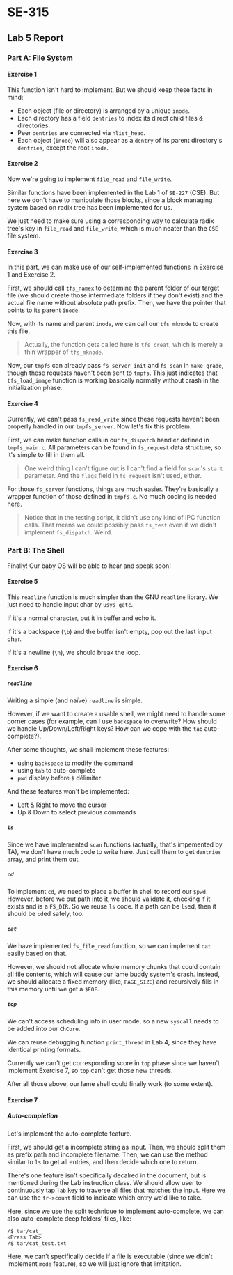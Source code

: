 # SE-315

## Lab 5 Report

### Part A: File System

#### Exercise 1

This function isn't hard to implement. But we should keep these facts in mind:

* Each object (file or directory) is arranged by a unique `inode`.
* Each directory has a field `dentries` to index its direct child files & directories.
* Peer  `dentries` are connected via `hlist_head`.
* Each object (`inode`) will also appear as a `dentry` of its parent directory's `dentries`, except the root `inode`.

#### Exercise 2

Now we're going to implement `file_read` and `file_write`.

Similar functions have been implemented in the Lab 1 of `SE-227` (CSE). But here we don't have to manipulate those blocks, since a block managing system based on radix tree has been implemented for us.

We just need to make sure using a corresponding way to calculate radix tree's key in `file_read` and `file_write`, which is much neater than the `CSE` file system.

#### Exercise 3

In this part, we can make use of our self-implemented functions in Exercise 1 and Exercise 2.

First, we should call `tfs_namex` to determine the parent folder of our target file (we should create those intermediate folders if they don't exist) and the actual file name without absolute path prefix. Then, we have the pointer that points to its parent `inode`.

Now, with its name and parent `inode`, we can call our `tfs_mknode` to create this file.

> Actually, the function gets called here is `tfs_creat`, which is merely a thin wrapper of `tfs_mknode`.

Now, our `tmpfs` can already pass `fs_server_init` and `fs_scan` in `make grade`, though these requests haven't been sent to `tmpfs`. This just indicates that `tfs_load_image` function is working basically normally without crash in the initialization phase.

#### Exercise 4

Currently, we can't pass `fs_read_write` since these requests haven't been properly handled in our `tmpfs_server`. Now let's fix this problem.

First, we can make function calls in our `fs_dispatch` handler defined in `tmpfs_main.c`. All parameters can be found in `fs_request` data structure, so it's simple to fill in them all.

> One weird thing I can't figure out is I can't find a field for `scan`'s `start` parameter. And the `flags` field in `fs_request` isn't used, either.

For those `fs_server` functions, things are much easier. They're basically a wrapper function of those defined in `tmpfs.c`. No much coding is needed here.

> Notice that in the testing script, it didn't use any kind of IPC function calls. That means we could possibly pass `fs_test` even if we didn't implement `fs_dispatch`. Weird.

### Part B: The Shell

Finally! Our baby OS will be able to hear and speak soon!

#### Exercise 5

This `readline` function is much simpler than the GNU `readline` library. We just need to handle input char by `usys_getc`. 

If it's a normal character, put it in buffer and echo it. 

if it's a backspace (`\b`) and the buffer isn't empty, pop out the last input char.

If it's a newline (`\n`), we should break the loop.

#### Exercise 6

##### `readline`

Writing a simple (and naïve) `readline` is simple.

However, if we want to create a usable shell, we might need to handle some corner cases (for example, can I use `backspace` to overwrite? How should we handle Up/Down/Left/Right keys? How can we cope with the `tab` auto-complete?).

After some thoughts, we shall implement these features:

* using `backspace` to modify the command
* using `tab` to auto-complete
* `pwd` display before `$` délimiter

And these features won't be implemented:

* Left & Right to move the cursor
* Up & Down to select previous commands

##### `ls`

Since we have implemented `scan` functions (actually, that's impemented by TA), we don't have much code to write here. Just call them to get `dentries` array, and print them out.

##### `cd`

To implement `cd`, we need to place a buffer in shell to record our `$pwd`. However, before we put path into it, we should validate it, checking if it exists and is a `FS_DIR`. So we reuse `ls` code. If a path can be `ls`ed, then it should be `cd`ed safely, too.

##### `cat`

We have implemented `fs_file_read` function, so we can implement `cat` easily based on that.

However, we should not allocate whole memory chunks that could contain all file contents, which will cause our lame buddy system's crash. Instead, we should allocate a fixed memory (like, `PAGE_SIZE`) and recursively fills in this memory until we get a `$EOF`.

##### `top`

We can't access scheduling info in user mode, so a new `syscall` needs to be added into our `ChCore`.

We can reuse debugging function `print_thread` in Lab 4, since they have identical printing formats.

Currently we can't get corresponding score in `top` phase since we haven't implement Exercise 7, so `top` can't get those new threads.

After all those above, our lame shell could finally work (to some extent).

#### Exercise 7

##### Auto-completion

Let's implement the auto-complete feature.

First, we should get a incomplete string as input. Then, we should split them as prefix path and incomplete filename. Then, we can use the method similar to `ls` to get all entries, and then decide which one to return.

There's one feature isn't specifically decalred in the document, but is mentioned during the Lab instruction class. We should allow user to continuously tap `Tab` key to traverse all files that matches the input. Here we can use the `fr->count` field to indicate which entry we'd like to take.

Here, since we use the split technique to implement auto-complete, we can also auto-complete deep folders' files, like:

```shell
/$ tar/cat_
<Press Tab>
/$ tar/cat_test.txt
```

Here, we can't specifically decide if a file is executable (since we didn't implement `mode` feature), so we will just ignore that limitation.

